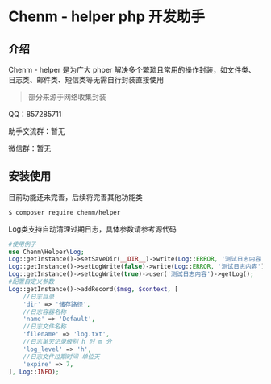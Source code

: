 # Chenm - helper php 开发助手

## 介绍

Chenm - helper 是为广大 phper 解决多个繁琐且常用的操作封装，如文件类、日志类、邮件类、短信类等无需自行封装直接使用

> 部分来源于网络收集封装

QQ：857285711

助手交流群：暂无

微信群：暂无


## 安装使用

目前功能还未完善，后续将完善其他功能类

```bash
$ composer require chenm/helper
```
Log类支持自动清理过期日志，具体参数请参考源代码
```php
#使用例子 
use Chenm\Helper\Log;
Log::getInstance()->setSaveDir(__DIR__)->write(Log::ERROR, '测试日志内容');
Log::getInstance()->setLogWrite(false)->write(Log::ERROR, '测试日志内容')->getLog();
Log::getInstance()->setLogWrite(true)->user('测试日志内容')->getLog();
#配置自定义参数
Log::getInstance()->addRecord($msg, $context, [
    //日志目录
    'dir' => '储存路径',
    //日志容器名称
    'name' => 'Default',
    //日志文件名称
    'filename' => 'log.txt',
    //日志单天记录级别 h 时 m 分
    'log_level' => 'h',
    //日志文件过期时间 单位天
    'expire' => 7,
], Log::INFO);
```
